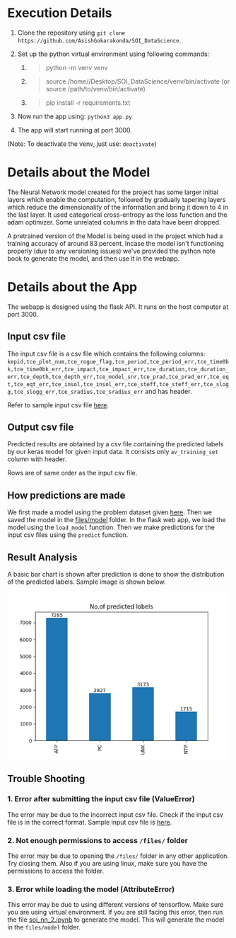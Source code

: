 # Execution Details

1. Clone the repository using `git clone https://github.com/AsishGokarakonda/SOI_DataScience`.

2. Set up the python virtual environment using following commands:
    1) > python -m venv venv
    2) > source /home/<username>/Desktop/SOI_DataScience/venv/bin/activate 
    (or source /path/to/venv/bin/activate)
    2) > pip install -r requirements.txt

3. Now run the app using: `python3 app.py`

4. The app will start running at port 3000.

(Note: To deactivate the venv, just use: `deactivate`)

# Details about the Model

The Neural Network model created for the project has some larger initial layers which enable the computation, followed by gradually tapering layers which reduce the dimensionality of the information and bring it down to 4 in the last layer. It used categorical cross-entropy as the loss function and the adam optimizer. Some unrelated columns in the data have been dropped.

A pretrained version of the Model is being used in the project which had a training accuracy of around 83 percent. Incase the model isn't functioning properly (due to any versioning issues) we've provided the python note book to generate the model, and then use it in the webapp.

# Details about the App

The webapp is designed using the flask API. It runs on the host computer at port 3000.

## Input csv file
The input csv file is a csv file which contains the following columns:
`kepid,tce_plnt_num,tce_rogue_flag,tce_period,tce_period_err,tce_time0bk,tce_time0bk_err,tce_impact,tce_impact_err,tce_duration,tce_duration_err,tce_depth,tce_depth_err,tce_model_snr,tce_prad,tce_prad_err,tce_eqt,tce_eqt_err,tce_insol,tce_insol_err,tce_steff,tce_steff_err,tce_slogg,tce_slogg_err,tce_sradius,tce_sradius_err` and has header.

Refer to sample input csv file [here](./files/sample_input.csv).

## Output csv file
Predicted results are obtained by a csv file containing the predicted labels by our keras model for given input data. It consists only `av_training_set` column with header.

Rows are of same order as the input csv file.

## How predictions are made
We first made a model using the problem dataset given [here](https://colab.research.google.com/drive/1kuyL5t8c6WfGCWK_PBxVk1aYgA3NNXG-?authuser=1#scrollTo=eZQ1gKMKe9iI). Then we saved the model in the [files/model](./files/model/) folder. In the flask web app,
we load the model using the `load_model` function. Then we make predictions for the input csv files using the `predict` function.

## Result Analysis
A basic bar chart is shown after prediction is done to show the distribution of the predicted labels. Sample image is shown below.

![image](files/result_sample.png)

## Trouble Shooting
### 1. Error after submitting the input csv file (ValueError)
The error may be due to the incorrect input csv file. Check if the input csv file is in the correct format. Sample input csv file is [here](./files/sample_input.csv).

### 2. Not enough permissions to access `/files/` folder
The error may be due to opening the `/files/` folder in any other application. Try closing them. Also if you are using linux, make sure you have the permissions to access the folder.

### 3. Error while loading the model (AttributeError)
This error may be due to using different versions of tensorflow. Make sure you are using virtual environment. If you are still facing this error, then run the file [soi_nn_2.ipynb](https://colab.research.google.com/drive/1kuyL5t8c6WfGCWK_PBxVk1aYgA3NNXG-?authuser=1#scrollTo=eZQ1gKMKe9iI) to generate the model. This will generate the model in the `files/model` folder.
